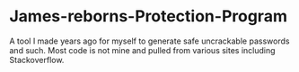 # James-reborns-Protection-Program
A tool I made years ago for myself to generate safe uncrackable passwords and such. Most code is not mine and pulled from various sites including Stackoverflow.
